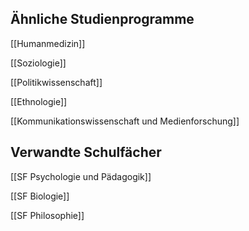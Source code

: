 ## Ähnliche Studienprogramme
[[Humanmedizin]]

[[Soziologie]]

[[Politikwissenschaft]]

[[Ethnologie]]

[[Kommunikationswissenschaft und Medienforschung]]
## Verwandte Schulfächer
[[SF Psychologie und Pädagogik]]

[[SF Biologie]]

[[SF Philosophie]]